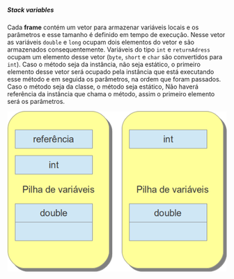 ##### Stack variables



Cada **frame** contém um vetor para armazenar variáveis locais e os parâmetros e esse tamanho é definido em tempo de execução. Nesse vetor as variáveis `double` e `long` ocupam dois elementos do vetor e são armazenados consequentemente. Variáveis do tipo `int` e `returnAdress` ocupam um elemento desse vetor (`byte`, `short` e `char` são convertidos para `int`). Caso o método seja da instância, não seja estático, o primeiro elemento desse vetor será ocupado pela instância que está executando esse método e em seguida os parâmetros, na ordem que foram passados. Caso o método seja da classe, o método seja estático, Não haverá referência da instância que chama o método, assim o primeiro elemento será os parâmetros.


![As pilhas de variáveis são compostas por índices de 32 bits, assim as variáveis do tipo double e long ocupam dois espaços contínuos e as outras variáveis apenas um.](imagens/chapter_3_4.png)